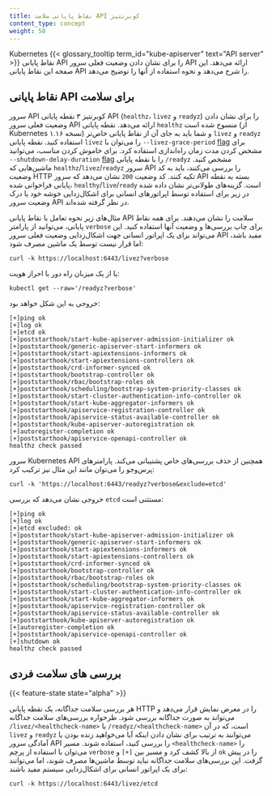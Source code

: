 ```yaml
---
title: نقاط پایانی سلامت API کوبرنتیز
content_type: concept
weight: 50
---
```


<!-- overview -->
Kubernetes {{< glossary_tooltip term_id="kube-apiserver" text="API server" >}} نقاط پایانی API را برای نشان دادن وضعیت فعلی سرور API ارائه می‌دهد.
این صفحه این نقاط پایانی API را شرح می‌دهد و نحوه استفاده از آنها را توضیح می‌دهد.
<!-- body -->

## نقاط پایانی API برای سلامت

سرور API کوبرنتیز ۳ نقطه پایانی API (`healthz`، `livez` و `readyz`) را برای نشان دادن وضعیت فعلی سرور API ارائه می‌دهد. نقطه پایانی `healthz` منسوخ شده است (از Kubernetes نسخه ۱.۱۶) و شما باید به جای آن از نقاط پایانی خاص‌تر `livez` و `readyz` استفاده کنید.
نقطه پایانی `livez` را می‌توان با `--livez-grace-period` [flag](/docs/reference/command-line-tools-reference/kube-apiserver) برای مشخص کردن مدت زمان راه‌اندازی استفاده کرد.
برای خاموش کردن مناسب، می‌توانید `--shutdown-delay-duration` [flag](/docs/reference/command-line-tools-reference/kube-apiserver) را با نقطه پایانی `/readyz` مشخص کنید. ماشین‌هایی که `healthz`/`livez`/`readyz` سرور API را بررسی می‌کنند، باید به کد وضعیت HTTP تکیه کنند. کد وضعیت `200` نشان می‌دهد که سرور API بسته به نقطه پایانی فراخوانی شده، `healthy`/`live`/`ready` است.
گزینه‌های طولانی‌تر نشان داده شده در زیر برای استفاده توسط اپراتورهای انسانی برای اشکال‌زدایی خوشه خود یا درک وضعیت سرور API در نظر گرفته شده‌اند.

مثال‌های زیر نحوه تعامل با نقاط پایانی API سلامت را نشان می‌دهند.
برای همه نقاط پایانی، می‌توانید از پارامتر `verbose` برای چاپ بررسی‌ها و وضعیت آنها استفاده کنید.
این می‌تواند برای یک اپراتور انسانی جهت اشکال‌زدایی وضعیت فعلی سرور API مفید باشد، اما قرار نیست توسط یک ماشین مصرف شود:

```shell
curl -k https://localhost:6443/livez?verbose
```

یا از یک میزبان راه دور با احراز هویت:

```shell
kubectl get --raw='/readyz?verbose'
```

خروجی به این شکل خواهد بود:

    [+]ping ok
    [+]log ok
    [+]etcd ok
    [+]poststarthook/start-kube-apiserver-admission-initializer ok
    [+]poststarthook/generic-apiserver-start-informers ok
    [+]poststarthook/start-apiextensions-informers ok
    [+]poststarthook/start-apiextensions-controllers ok
    [+]poststarthook/crd-informer-synced ok
    [+]poststarthook/bootstrap-controller ok
    [+]poststarthook/rbac/bootstrap-roles ok
    [+]poststarthook/scheduling/bootstrap-system-priority-classes ok
    [+]poststarthook/start-cluster-authentication-info-controller ok
    [+]poststarthook/start-kube-aggregator-informers ok
    [+]poststarthook/apiservice-registration-controller ok
    [+]poststarthook/apiservice-status-available-controller ok
    [+]poststarthook/kube-apiserver-autoregistration ok
    [+]autoregister-completion ok
    [+]poststarthook/apiservice-openapi-controller ok
    healthz check passed

سرور Kubernetes API همچنین از حذف بررسی‌های خاص پشتیبانی می‌کند.
پارامترهای پرس‌وجو را می‌توان مانند این مثال نیز ترکیب کرد:

```shell
curl -k 'https://localhost:6443/readyz?verbose&exclude=etcd'
```

خروجی نشان می‌دهد که بررسی `etcd` مستثنی است:

    [+]ping ok
    [+]log ok
    [+]etcd excluded: ok
    [+]poststarthook/start-kube-apiserver-admission-initializer ok
    [+]poststarthook/generic-apiserver-start-informers ok
    [+]poststarthook/start-apiextensions-informers ok
    [+]poststarthook/start-apiextensions-controllers ok
    [+]poststarthook/crd-informer-synced ok
    [+]poststarthook/bootstrap-controller ok
    [+]poststarthook/rbac/bootstrap-roles ok
    [+]poststarthook/scheduling/bootstrap-system-priority-classes ok
    [+]poststarthook/start-cluster-authentication-info-controller ok
    [+]poststarthook/start-kube-aggregator-informers ok
    [+]poststarthook/apiservice-registration-controller ok
    [+]poststarthook/apiservice-status-available-controller ok
    [+]poststarthook/kube-apiserver-autoregistration ok
    [+]autoregister-completion ok
    [+]poststarthook/apiservice-openapi-controller ok
    [+]shutdown ok
    healthz check passed

## بررسی های سلامت فردی

{{< feature-state state="alpha" >}}

هر بررسی سلامت جداگانه، یک نقطه پایانی HTTP را در معرض نمایش قرار می‌دهد و می‌تواند به صورت جداگانه بررسی شود.
طرحواره بررسی‌های سلامت جداگانه `/livez/<healthcheck-name>` یا `/readyz/<healthcheck-name>` است، که در آن `livez` و `readyz` می‌توانند به ترتیب برای نشان دادن اینکه آیا می‌خواهید زنده بودن یا آمادگی سرور API را بررسی کنید، استفاده شوند.
مسیر `<healthcheck-name>` را می‌توان با استفاده از پرچم `verbose` از بالا کشف کرد و مسیر بین `[+]` و `ok` را در پیش گرفت.
این بررسی‌های سلامت جداگانه نباید توسط ماشین‌ها مصرف شوند، اما می‌توانند برای یک اپراتور انسانی برای اشکال‌زدایی سیستم مفید باشند:

```shell
curl -k https://localhost:6443/livez/etcd
```
